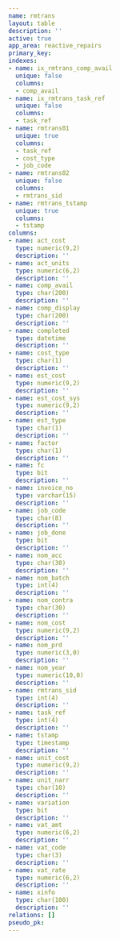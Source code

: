 ```yaml
---
name: rmtrans
layout: table
description: ''
active: true
app_area: reactive_repairs
primary_key: 
indexes:
- name: ix_rmtrans_comp_avail
  unique: false
  columns:
  - comp_avail
- name: ix_rmtrans_task_ref
  unique: false
  columns:
  - task_ref
- name: rmtrans01
  unique: true
  columns:
  - task_ref
  - cost_type
  - job_code
- name: rmtrans02
  unique: false
  columns:
  - rmtrans_sid
- name: rmtrans_tstamp
  unique: true
  columns:
  - tstamp
columns:
- name: act_cost
  type: numeric(9,2)
  description: ''
- name: act_units
  type: numeric(6,2)
  description: ''
- name: comp_avail
  type: char(200)
  description: ''
- name: comp_display
  type: char(200)
  description: ''
- name: completed
  type: datetime
  description: ''
- name: cost_type
  type: char(1)
  description: ''
- name: est_cost
  type: numeric(9,2)
  description: ''
- name: est_cost_sys
  type: numeric(9,2)
  description: ''
- name: est_type
  type: char(1)
  description: ''
- name: factor
  type: char(1)
  description: ''
- name: fc
  type: bit
  description: ''
- name: invoice_no
  type: varchar(15)
  description: ''
- name: job_code
  type: char(8)
  description: ''
- name: job_done
  type: bit
  description: ''
- name: nom_acc
  type: char(30)
  description: ''
- name: nom_batch
  type: int(4)
  description: ''
- name: nom_contra
  type: char(30)
  description: ''
- name: nom_cost
  type: numeric(9,2)
  description: ''
- name: nom_prd
  type: numeric(3,0)
  description: ''
- name: nom_year
  type: numeric(10,0)
  description: ''
- name: rmtrans_sid
  type: int(4)
  description: ''
- name: task_ref
  type: int(4)
  description: ''
- name: tstamp
  type: timestamp
  description: ''
- name: unit_cost
  type: numeric(9,2)
  description: ''
- name: unit_narr
  type: char(10)
  description: ''
- name: variation
  type: bit
  description: ''
- name: vat_amt
  type: numeric(6,2)
  description: ''
- name: vat_code
  type: char(3)
  description: ''
- name: vat_rate
  type: numeric(6,2)
  description: ''
- name: xinfo
  type: char(100)
  description: ''
relations: []
pseudo_pk: 
---
```


